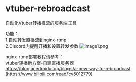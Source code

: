 # vtuber-rebroadcast
自动化Vtuber转播推流的服务端工具

功能：  
1.自动转发直播流到nginx-rtmp  
2.Discord内提醒开播和设置转发参数
![image1.png](https://cdn.jsdelivr.net/gh/AceDroidX/vtuber-rebroadcast/image1.png)

nginx-rtmp部署教程请参考：  
vtuber转播新方案-自建直播服务器  
<https://blog.acedroidx.top/blogs/a-new-way-to-rebroadcast>
(<https://www.bilibili.com/read/cv5012779>)